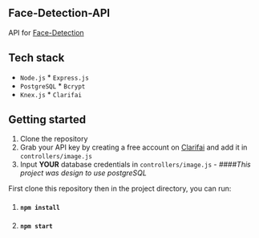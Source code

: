 ## Face-Detection-API 
API for [Face-Detection](https://github.com/iJustWantToBeMe/Face-Detection)

## Tech stack
* `Node.js` * `Express.js`
* `PostgreSQL` * `Bcrypt`
* `Knex.js` * `Clarifai`

## Getting started
1. Clone the repository
2. Grab your API key by creating a free account on [Clarifai](https://portal.clarifai.com/signup) and add it in `controllers/image.js`
3. Input **YOUR** database credentials in `controllers/image.js` - *####This project was design to use postgreSQL*


First clone this repository then in the project directory, you can run:
1. #### `npm install`
2. #### `npm start`
